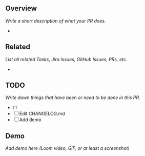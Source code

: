 ## Overview

_Write a short description of what your PR does._

-   <INSERT HERE>

## Related

_List all related Tasks, Jira Issues, GitHub Issues, PRs, etc._

-   <INSERT HERE>

## TODO

_Write down things that have been or need to be done in this PR._

-   [ ] <INSERT HERE>
-   [ ] Edit CHANGELOG.md
-   [ ] Add demo

## Demo

_Add demo here (Loom video, GIF, or at least a screenshot)_
